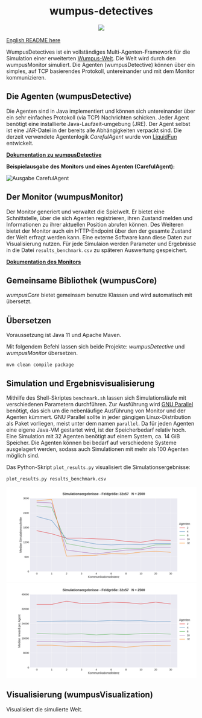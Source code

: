 <h1 align="center">wumpus-detectives</h1>

<p align="center">
<a href="https://github.com/meetunix/wumpus-detectives/blob/main/LICENSE" title="License">
<img src="https://img.shields.io/badge/License-Apache%202.0-green.svg?style=flat"></a>
</p>

[English README here](README_EN.md)

WumpusDetectives ist ein vollständiges Multi-Agenten-Framework für die
Simulation einer erweiterten
[Wumpus-Welt](https://de.wikipedia.org/wiki/Wumpus-Welt).
Die Welt wird durch den wumpusMonitor simuliert.
Die Agenten (wumpusDetective) können über ein simples, auf TCP basierendes
Protokoll, untereinander und mit dem Monitor kommunizieren.

## Die Agenten (wumpusDetective)

Die Agenten sind in Java implementiert und können sich untereinander über ein sehr
einfaches Protokoll (via TCP) Nachrichten schicken. Jeder Agent benötigt eine
installierte Java-Laufzeit-umgebung (JRE). Der Agent selbst ist eine JAR-Datei in
der bereits alle Abhängigkeiten verpackt sind. Die derzeit verwendete Agentenlogik
*CarefulAgent* wurde von [LiquidFun](https://github.com/LiquidFun) entwickelt.

[**Dokumentation zu wumpusDetective**](wumpusDetective/README.md)


**Beispielausgabe des Monitors und eines Agenten (CarefulAgent):**

![Ausgabe CarefulAgent](media/agent_4_agents.gif)



## Der Monitor (wumpusMonitor)

Der Monitor generiert und verwaltet die Spielwelt. Er bietet eine Schnittstelle,
über die sich  Agenten registrieren, ihren Zustand melden und
Informationen zu ihrer aktuellen Position abrufen können.
Des Weiteren bietet der Monitor auch ein HTTP-Endpoint über den der gesamte Zustand der
Welt erfragt werden kann. Eine externe Software kann diese Daten
zur Visualisierung nutzen. Für jede Simulaion werden Parameter und Ergebnisse
in die Datei `results_benchmark.csv` zu späteren Auswertung gespeichert.


[**Dokumentation des Monitors**](wumpusMonitor/README.md)




## Gemeinsame Bibliothek (wumpusCore)

*wumpusCore* bietet gemeinsam benutze Klassen und wird automatisch mit übersetzt.


## Übersetzen

Voraussetzung ist Java 11 und Apache Maven.

Mit folgendem Befehl lassen sich beide Projekte: *wumpusDetective* und
*wumpusMonitor* übersetzen.

```
mvn clean compile package
```

## Simulation und Ergebnisvisualisierung

Mithilfe des Shell-Skriptes `benchmark.sh` lassen sich Simulationsläufe
mit verschiedenen Parametern durchführen.
Zur Ausführung wird [GNU Parallel](https://www.gnu.org/software/parallel/)
benötigt, das sich um die nebenläufige Ausführung von Monitor und der Agenten kümmert.
GNU Parallel sollte in jeder gängigen Linux-Distribution als Paket vorliegen, meist
unter dem namen `parallel`.
Da für jeden Agenten eine eigene Java-VM gestartet wird, ist der Speicherbedarf
relativ hoch. Eine Simulation mit 32 Agenten benötigt auf einem System, ca. 14 GiB Speicher.
Die Agenten können bei bedarf auf verschiedene Systeme ausgelagert werden, sodass auch Simulationen
mit mehr als 100 Agenten möglich sind.


Das Python-Skript `plot_results.py` visualisiert die Simulationsergebnisse:

    plot_results.py results_benchmark.csv

![Steps](misc/result_steps.png)
![Reward](misc/result_rewards.png)

## Visualisierung (wumpusVisualization)

Visualisiert die simulierte Welt.
